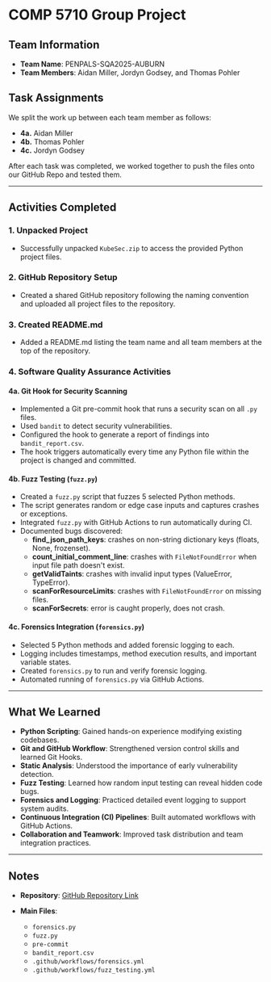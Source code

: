 # COMP 5710 Group Project

## Team Information

- **Team Name**: PENPALS-SQA2025-AUBURN
- **Team Members**: Aidan Miller, Jordyn Godsey, and Thomas Pohler

## Task Assignments

We split the work up between each team member as follows:

- **4a.** Aidan Miller
- **4b.** Thomas Pohler
- **4c.** Jordyn Godsey

After each task was completed, we worked together to push the files onto our GitHub Repo and tested them.

---

## Activities Completed

### 1. Unpacked Project
- Successfully unpacked `KubeSec.zip` to access the provided Python project files.

### 2. GitHub Repository Setup
- Created a shared GitHub repository following the naming convention and uploaded all project files to the repository.

### 3. Created README.md
- Added a README.md listing the team name and all team members at the top of the repository.

### 4. Software Quality Assurance Activities

#### 4a. Git Hook for Security Scanning
- Implemented a Git pre-commit hook that runs a security scan on all `.py` files.
- Used `bandit` to detect security vulnerabilities.
- Configured the hook to generate a report of findings into `bandit_report.csv`.
- The hook triggers automatically every time any Python file within the project is changed and committed.

#### 4b. Fuzz Testing (`fuzz.py`)
- Created a `fuzz.py` script that fuzzes 5 selected Python methods.
- The script generates random or edge case inputs and captures crashes or exceptions.
- Integrated `fuzz.py` with GitHub Actions to run automatically during CI.
- Documented bugs discovered:
  - **find_json_path_keys**: crashes on non-string dictionary keys (floats, None, frozenset).
  - **count_initial_comment_line**: crashes with `FileNotFoundError` when input file path doesn't exist.
  - **getValidTaints**: crashes with invalid input types (ValueError, TypeError).
  - **scanForResourceLimits**: crashes with `FileNotFoundError` on missing files.
  - **scanForSecrets**: error is caught properly, does not crash.

#### 4c. Forensics Integration (`forensics.py`)
- Selected 5 Python methods and added forensic logging to each.
- Logging includes timestamps, method execution results, and important variable states.
- Created `forensics.py` to run and verify forensic logging.
- Automated running of `forensics.py` via GitHub Actions.

---

## What We Learned

- **Python Scripting**: Gained hands-on experience modifying existing codebases.
- **Git and GitHub Workflow**: Strengthened version control skills and learned Git Hooks.
- **Static Analysis**: Understood the importance of early vulnerability detection.
- **Fuzz Testing**: Learned how random input testing can reveal hidden code bugs.
- **Forensics and Logging**: Practiced detailed event logging to support system audits.
- **Continuous Integration (CI) Pipelines**: Built automated workflows with GitHub Actions.
- **Collaboration and Teamwork**: Improved task distribution and team integration practices.

---

## Notes

- **Repository**: [GitHub Repository Link](https://github.com/amm0261/PENPALS-SQA2025-AUBURN)

- **Main Files**:
  - `forensics.py`
  - `fuzz.py`
  - `pre-commit`
  - `bandit_report.csv`
  - `.github/workflows/forensics.yml`
  - `.github/workflows/fuzz_testing.yml`
